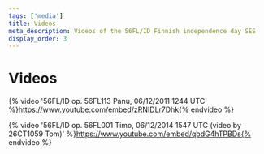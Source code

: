 ```yaml
---
tags: ['media']
title: Videos
meta_description: Videos of the 56FL/ID Finnish independence day SES
display_order: 3
---
```


# Videos

{% video '56FL/ID op. 56FL113 Panu, 06/12/2011 1244 UTC' %}https://www.youtube.com/embed/zRNIDLr7Dhk{% endvideo %}

{% video '56FL/ID op. 56FL001 Timo, 06/12/2014 1547 UTC (video by 26CT1059 Tom)' %}https://www.youtube.com/embed/qbdG4hTPBDs{% endvideo %}
